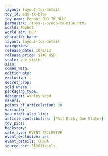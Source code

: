 ```yaml
---
layout: layout-toy-detail 
toy_id: edo-tk-blue
toy_name: Popbot EDO TK BLUE
permalink: /toys-1-6/edo-tk-blue.html
world: Popbot
world_abr: POP
character_base: 
layout: layout-toy-detail
categories: 
release_date: 10/1/13
release_price: $140 USD
scale: one sixth
size: 
comes_with: 
edition_qty: 
exclusive: 
secret_drop: 
sold_where: 
packaging_type: 
designer: Ashley Wood
makers: 
points_of_articulation: 30
variants: 
you_might_also_like: 
article_contributors: [Phil Back, Don Slater]
toy_pics: 
backstory: 
sale_type: EVENT EXCLUSIVE
event_exclusive: yes
event_details: CHINA
source_doc: 3A2013a.xls
---
```

